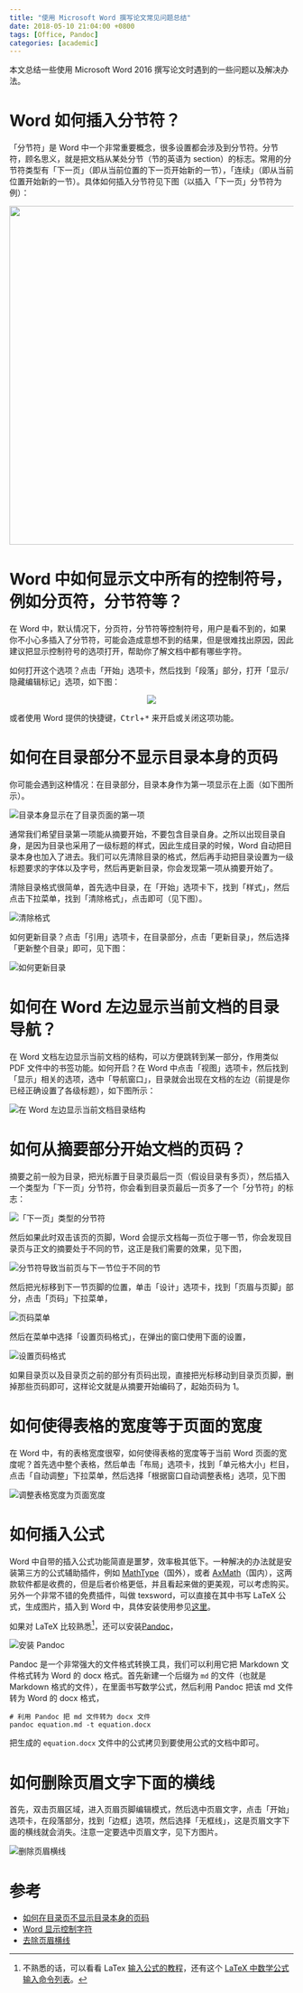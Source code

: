 ```yaml
---
title: "使用 Microsoft Word 撰写论文常见问题总结"
date: 2018-05-10 21:04:00 +0800
tags: [Office, Pandoc]
categories: [academic]
---
```


本文总结一些使用 Microsoft Word 2016 撰写论文时遇到的一些问题以及解决办法。

<!-- more -->

# Word 如何插入分节符？

「分节符」是 Word 中一个非常重要概念，很多设置都会涉及到分节符。分节符，顾名思义，就是把文档从某处分节（节的英语为 section）的标志。常用的分节符类型有「下一页」（即从当前位置的下一页开始新的一节），「连续」（即从当前位置开始新的一节）。具体如何插入分节符见下图（以插入「下一页」分节符为例）：

<p align="center">
<img src="https://blog-resource-1257868508.file.myqcloud.com/18-3-24/65597131.jpg" width="600">
</p>

# Word 中如何显示文中所有的控制符号，例如分页符，分节符等？

在 Word 中，默认情况下，分页符，分节符等控制符号，用户是看不到的，如果你不小心多插入了分节符，可能会造成意想不到的结果，但是很难找出原因，因此建议把显示控制符号的选项打开，帮助你了解文档中都有哪些字符。

如何打开这个选项？点击「开始」选项卡，然后找到「段落」部分，打开「显示/隐藏编辑标记」选项，如下图：

<p align="center">
<img src="https://blog-resource-1257868508.file.myqcloud.com/18-5-10/80421246.jpg">
</p>


或者使用 Word 提供的快捷键，<kbd>Ctrl</kbd>+<kbd>\*</kbd> 来开启或关闭这项功能。

# 如何在目录部分不显示目录本身的页码

你可能会遇到这种情况：在目录部分，目录本身作为第一项显示在上面（如下图所示）。

<img src="https://blog-resource-1257868508.file.myqcloud.com/18-5-10/51081850.jpg"
         title="目录本身显示在了目录页面的第一项"
         style="float: middle;">

通常我们希望目录第一项能从摘要开始，不要包含目录自身。之所以出现目录自身，是因为目录也采用了一级标题的样式，因此生成目录的时候，Word 自动把目录本身也加入了进去。我们可以先清除目录的格式，然后再手动把目录设置为一级标题要求的字体以及字号，然后再更新目录，你会发现第一项从摘要开始了。

清除目录格式很简单，首先选中目录，在「开始」选项卡下，找到「样式」，然后点击下拉菜单，找到「清除格式」，点击即可（见下图）。

<img src="https://blog-resource-1257868508.file.myqcloud.com/18-5-10/33224801.jpg"
         title="清除格式"
         style="float: middle;">

如何更新目录？点击「引用」选项卡，在目录部分，点击「更新目录」，然后选择「更新整个目录」即可，见下图：

<img src="https://blog-resource-1257868508.file.myqcloud.com/18-5-13/17216292.jpg"
       title="如何更新目录"
       style="float: middle;">

# 如何在 Word 左边显示当前文档的目录导航？

在 Word 文档左边显示当前文档的结构，可以方便跳转到某一部分，作用类似 PDF 文件中的书签功能。如何开启？在 Word 中点击「视图」选项卡，然后找到「显示」相关的选项，选中「导航窗口」，目录就会出现在文档的左边（前提是你已经正确设置了各级标题），如下图所示：

<img src="https://blog-resource-1257868508.file.myqcloud.com/18-5-10/65096163.jpg"
         title="在 Word 左边显示当前文档目录结构"
         style="float: middle;">

# 如何从摘要部分开始文档的页码？

摘要之前一般为目录，把光标置于目录页最后一页（假设目录有多页），然后插入一个类型为「下一页」分节符，你会看到目录页最后一页多了一个「分节符」的标志：

<img src="https://blog-resource-1257868508.file.myqcloud.com/18-5-10/63054839.jpg"
         title="「下一页」类型的分节符"
         style="float: middle;">

然后如果此时双击该页的页脚，Word 会提示文档每一页位于哪一节，你会发现目录页与正文的摘要处于不同的节，这正是我们需要的效果，见下图，

<img src="https://blog-resource-1257868508.file.myqcloud.com/18-5-10/58306924.jpg"
         title="分节符导致当前页与下一节位于不同的节"
         style="float: middle;">

然后把光标移到下一节页脚的位置，单击「设计」选项卡，找到「页眉与页脚」部分，点击「页码」下拉菜单，

<img src="https://blog-resource-1257868508.file.myqcloud.com/18-5-10/73539599.jpg"
         title="页码菜单"
         style="float: middle;">

然后在菜单中选择「设置页码格式」，在弹出的窗口使用下面的设置，

<img src="https://blog-resource-1257868508.file.myqcloud.com/18-5-10/93164935.jpg"
         title="设置页码格式"
         style="float: middle;">

如果目录页以及目录页之前的部分有页码出现，直接把光标移动到目录页页脚，删掉那些页码即可，这样论文就是从摘要开始编码了，起始页码为 1。

# 如何使得表格的宽度等于页面的宽度

在 Word 中，有的表格宽度很窄，如何使得表格的宽度等于当前 Word 页面的宽度呢？首先选中整个表格，然后单击「布局」选项卡，找到「单元格大小」栏目，点击「自动调整」下拉菜单，然后选择「根据窗口自动调整表格」选项，见下图

<img src="https://blog-resource-1257868508.file.myqcloud.com/18-5-10/76474091.jpg"
         title="调整表格宽度为页面宽度"
         style="float: middle;">

# 如何插入公式

Word 中自带的插入公式功能简直是噩梦，效率极其低下。一种解决的办法就是安装第三方的公式辅助插件，例如 [MathType](http://www.dessci.com/en/products/mathtype/)（国外），或者 [AxMath](http://www.amyxun.com/)（国内），这两款软件都是收费的，但是后者价格更低，并且看起来做的更美观，可以考虑购买。另外一个非常不错的免费插件，叫做 texsword，可以直接在其中书写 LaTeX 公式，生成图片，插入到 Word 中，具体安装使用参见[这里](https://jdhao.github.io/2015/10/13/ms-office-latex-equation/)。

如果对 LaTeX 比较熟悉[^1]，还可以安装[Pandoc](https://github.com/jgm/pandoc/releases/tag/2.2.1)，

<img src="https://blog-resource-1257868508.file.myqcloud.com/18-5-14/51230003.jpg"
       title="安装 Pandoc"
       style="float: middle;">

Pandoc 是一个非常强大的文件格式转换工具，我们可以利用它把 Markdown 文件格式转为 Word 的 docx 格式。首先新建一个后缀为 `md` 的文件（也就是 Markdown 格式的文件），在里面书写数学公式，然后利用 Pandoc 把该 md 文件转为 Word 的 docx 格式，

```
# 利用 Pandoc 把 md 文件转为 docx 文件
pandoc equation.md -t equation.docx
```

把生成的 `equation.docx` 文件中的公式拷贝到要使用公式的文档中即可。

# 如何删除页眉文字下面的横线

首先，双击页眉区域，进入页眉页脚编辑模式，然后选中页眉文字，点击「开始」选项卡，在段落部分，找到「边框」选项，然后选择「无框线」，这是页眉文字下面的横线就会消失。注意一定要选中页眉文字，见下方图片。

<img src="https://blog-resource-1257868508.file.myqcloud.com/18-6-2/62444579.jpg"
         title="删除页眉横线"
         style="float: middle;">

# 参考

+ [如何在目录页不显示目录本身的页码](https://superuser.com/questions/262097/how-to-stop-table-of-contents-listing-itself-as-the-first-chapter)
+ [Word 显示控制字符](https://wordribbon.tips.net/T008879_Displaying_Nonprinting_Characters.html)
+ [去除页眉横线](https://www.datanumen.com/blogs/2-ways-remove-horizontal-lines-header-footer-word-document/)

[^1]: 不熟悉的话，可以看看 LaTex [输入公式的教程](https://www.sharelatex.com/learn/Mathematical_expressions)，还有这个 [LaTeX 中数学公式输入命令列表](https://reu.dimacs.rutgers.edu/Symbols.pdf)。
